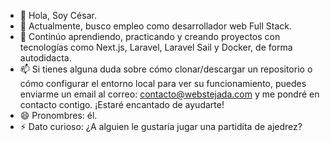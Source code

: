 - 👋 Hola, Soy César.
- 👀 Actualmente, busco empleo como desarrollador web Full Stack.
- 🌱 Continúo aprendiendo, practicando y creando proyectos con tecnologías como Next.js, Laravel, Laravel Sail y Docker, de forma autodidacta.
- 📫 Si tienes alguna duda sobre cómo clonar/descargar un repositorio o cómo configurar el entorno local para ver su funcionamiento, puedes enviarme un email al correo: contacto@webstejada.com y me pondré en contacto contigo. ¡Estaré encantado de ayudarte!
- 😄 Pronombres: él.
- ⚡ Dato curioso: ¿A alguien le gustaría jugar una partidita de ajedrez?

<!---
tejada1970/tejada1970 is a ✨ special ✨ repository because its `README.md` (this file) appears on your GitHub profile.
You can click the Preview link to take a look at your changes.
--->
